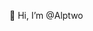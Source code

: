 👋 Hi, I’m @Alptwo

<!---
Alptwo/Alptwo is a ✨ special ✨ repository because its `README.md` (this file) appears on your GitHub profile.
You can click the Preview link to take a look at your changes.
--->
